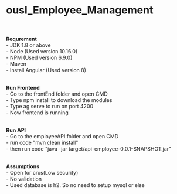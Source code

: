 # ousl_Employee_Management</br></br>

**Requrement**</br>
	-	JDK 1.8 or above</br>
	-	Node (Used version 10.16.0)</br>
	-	NPM (Used version 6.9.0)</br>
	-	Maven</br>
	-	Install Angular (Used version 8)</br></br>
	
**Run Frontend**</br>
	-	Go to the frontEnd folder and open CMD</br>
	-	Type npm install to download the modules</br>
	-	Type ag serve to run on port 4200</br>
	- 	Now frontend is running</br></br>

**Run API**</br>
	-	Go to the employeeAPI folder and open CMD</br>
	-	run code "mvn clean install"</br>
	-	then run code "java -jar target/api-employee-0.0.1-SNAPSHOT.jar"</br></br>
	
**Assumptions**</br>
	-	Open for cros(Low security)</br>
	-	No validation</br>
	-	Used database is h2. So no need to setup mysql or else</br>
